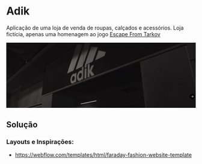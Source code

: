 # Adik  

Aplicação de uma loja de venda de roupas, calçados e acessórios. Loja fictícia, apenas uma homenagem ao jogo [Escape From Tarkov](https://www.escapefromtarkov.com/)  

![adik](./public/adik.png)  

## Solução  

### Layouts e Inspirações:

- https://webflow.com/templates/html/faraday-fashion-website-template